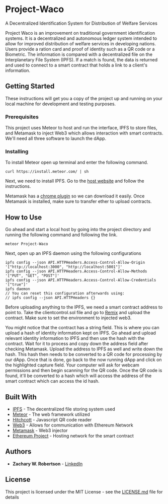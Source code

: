 # Project-Waco

A Decentralized Identification System for Distribution of Welfare Services

Project Waco is an improvement on traditional government identification systems. It is a decentralized and autonomous ledger system intended to allow for improved distribution of welfare services in developing nations. Users provide a ration card and proof of identity such as a QR code or a Biometric. The information is compared with a decentralized file on the Interplanetary File System (IPFS). If a match is found, the data is returned and used to connect to a smart contract that holds a link to a client's information. 

## Getting Started

These instructions will get you a copy of the project up and running on your local machine for development and testing purposes. 

### Prerequisites

This project uses Meteor to host and run the interface, IPFS to store files, and Metamask to inject Web3 which allows interaction with smart contracts. We'll need all three software to launch the dApp.

### Installing

To install Meteor open up terminal and enter the following command.

```
curl https://install.meteor.com/ | sh
```

Next, we need to install IPFS. Go to the [host website](https://ipfs.io/docs/install/) and follow the instructions. 

Metamask has a [chrome plugin](https://chrome.google.com/webstore/detail/metamask/nkbihfbeogaeaoehlefnkodbefgpgknn?hl=en) so we can download it easily. Once Metamask is installed, make sure to transfer ether to upload contracts. 

## How to Use

Go ahead and start a local host by going into the project directory and running the following command and following the link.

```
meteor Project-Waco
```
Next, open up an IPFS daemon using the following configurations

```
ipfs config --json API.HTTPHeaders.Access-Control-Allow-Origin '["http://localhost:3000", "http://localhost:5001"]'
ipfs config --json API.HTTPHeaders.Access-Control-Allow-Methods '["PUT", "GET", "POST"]'
ipfs config --json API.HTTPHeaders.Access-Control-Allow-Credentials '["true"]'
ipfs daemon
// You can reset this configuration afterwards using:
// ipfs config --json API.HTTPHeaders {}
```
Before uploading anything to the IPFS, we need a smart contract address to point to. Take the clientcontrol.sol file and go to [Remix](https://remix.ethereum.org) and upload the contract. Make sure to set the environment to injected web3.

You might notice that the contract has a string field. This is where you can upload a hash of identity information kept on IPFS. Go ahead and upload relevant identity information to IPFS and then use the hash with the contract. Wait for it to process and copy down the address field after checking Metamask. Upload the address to IPFS as well and write down the hash. This hash then needs to be converted to a QR code for processing by our dApp. Once that is done, go back to the now running dApp and click on the highlighted capture field. Your computer will ask for webcam permissions and then begin scanning for the QR code. Once the QR code is found, it'll be converted to a hash which will access the address of the smart contract which can access the id hash. 

## Built With

* [IPFS](https://ipfs.io/) - The decentralized file storing system used
* [Meteor](https://www.meteor.com/) - The web framework utilized
* [Hitchcott](https://github.com/hitchcott/meteor-qr-code-scanner) - Javascript QR code reader
* [Web3](http://web3js.readthedocs.io/en/1.0/web3-eth.html) - Allows for communication with Ethereum Network
* [Metamask](https://metamask.io/) - Web3 injector
* [Ethereum Project](https://www.ethereum.org/) - Hosting network for the smart contract

## Authors

* **Zachary W. Robertson** - [LinkedIn](https://www.linkedin.com/in/zachary-robertson-1286ba120/)

## License

This project is licensed under the MIT License - see the [LICENSE.md](LICENSE.md) file for details
